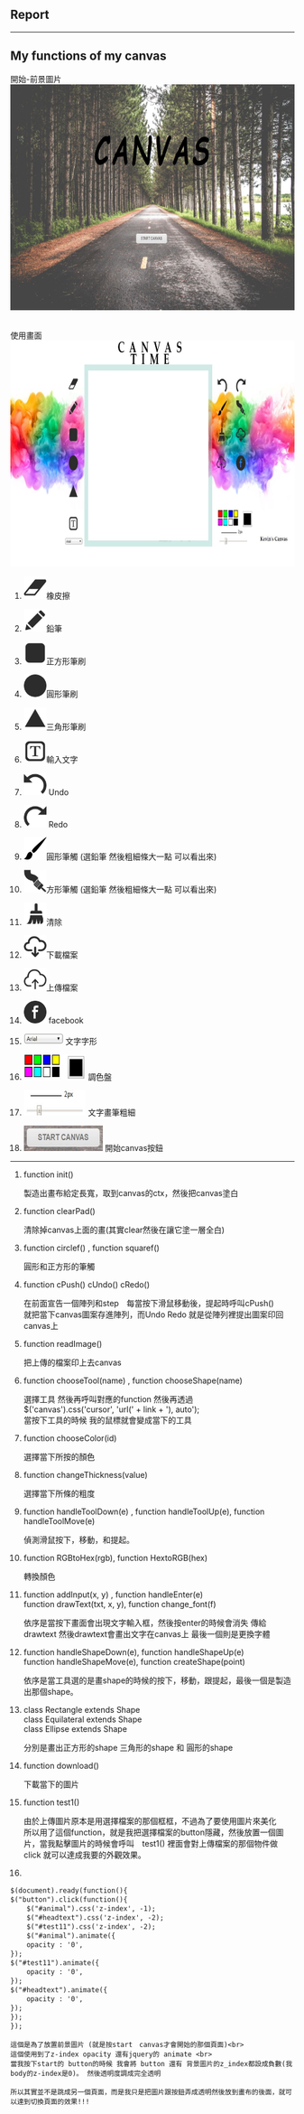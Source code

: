 ## Report 
---
## My functions of my canvas<br>

開始-前景圖片<br>
<img src="start.JPG" width="600px" height="400px"></img><br>
<br>

使用畫面<br>
<img src="canvas.JPG" width="600px" height="400px"></img><br>


1. <img src="assets/img/tools/eraser1.png" width="40px" height="40px"></img>橡皮擦<br>

2. <img src="assets/img/tools/pencil1.png" width="40px" height="40px"></img>鉛筆<br>

3. <img src="assets/img/shapes/rectangle1.png" width="40px" height="40px"></img>正方形筆刷<br>

4. <img src="assets/img/shapes/ellipse1.png" width="40px" height="40px"></img>圓形筆刷<br>

5. <img src="assets/img/shapes/equilateral1.png" width="40px" height="40px"></img>三角形筆刷<br>

6. <img src="text.png" width="40px" height="40px"></img>輸入文字<br>

7. <img src="undo.png" width="40px" height="40px"></img> Undo<br>

8. <img src="redo.png" width="40px" height="40px"></img> Redo<br>

9. <img src="circle_brush.png" width="40px" height="40px"></img>圓形筆觸 (選鉛筆 然後粗細條大一點 可以看出來)<br>

10. <img src="flat_brush.png" width="40px" height="40px"></img>方形筆觸 (選鉛筆 然後粗細條大一點 可以看出來)<br>

11. <img src="clear.png" width="40px" height="40px"></img>清除<br>

12. <img src="download.png" width="40px" height="40px"></img>下載檔案

13. <img src="upload.png" width="40px" height="40px"></img>上傳檔案<br>

14. <img src="facebook.png" width="40px" height="40px"></img>    facebook<br>

15. <img src="textpic.JPG" width="70px" height="20px"></img>  文字字形<br>

16. <img src="colorpick.JPG" width="110px" height="45px"></img>  調色盤<br>

17. <img src="range.JPG" width="110px" height="45px"></img>  文字畫筆粗細<br>

18. <img src="startbutton.JPG" width="140px" height="45px"></img>  開始canvas按鈕<br>

------------------------------

1. function init() 

    製造出畫布給定長寬，取到canvas的ctx，然後把canvas塗白

2. function clearPad()

    清除掉canvas上面的畫(其實clear然後在讓它塗一層全白)

3. function circlef() , function squaref()

    圓形和正方形的筆觸

4. function cPush() cUndo() cRedo()

    在前面宣告一個陣列和step　每當按下滑鼠移動後，提起時呼叫cPush()<br>
    就把當下canvas圖案存進陣列，而Undo Redo 就是從陣列裡提出圖案印回canvas上

5. function readImage()

    把上傳的檔案印上去canvas

6. function chooseTool(name) , function chooseShape(name)

    選擇工具 然後再呼叫對應的function
    然後再透過<br>
     $('canvas').css('cursor', 'url(' + link + '), auto');<br>
    當按下工具的時候 我的鼠標就會變成當下的工具

7. function chooseColor(id)

    選擇當下所按的顏色

8. function changeThickness(value)

    選擇當下所條的粗度

9. function handleToolDown(e) , function handleToolUp(e),  function handleToolMove(e)

    偵測滑鼠按下，移動，和提起。

10. function RGBtoHex(rgb), function HextoRGB(hex)

    轉換顏色

11. function addInput(x, y) ,  function handleEnter(e) <br> function drawText(txt, x, y), function change_font(f)

    依序是當按下畫面會出現文字輸入框，然後按enter的時候會消失 傳給drawtext 然後drawtext會畫出文字在canvas上 最後一個則是更換字體

12. function handleShapeDown(e),  function handleShapeUp(e)<br>  function handleShapeMove(e), function createShape(point)

    依序是當工具選的是畫shape的時候的按下，移動，跟提起，最後一個是製造出那個shape。

13. class Rectangle extends Shape<br>class Equilateral extends Shape<br>class Ellipse extends Shape

    分別是畫出正方形的shape 三角形的shape 和 圓形的shape

14. function download()

    下載當下的圖片

15. function test1()

    由於上傳圖片原本是用選擇檔案的那個框框，不過為了要使用圖片來美化<br>
    所以用了這個function，就是我把選擇檔案的button隱藏，然後放置一個圖片，當我點擊圖片的時候會呼叫　test1() 裡面會對上傳檔案的那個物件做click 就可以達成我要的外觀效果。

16.  

    $(document).ready(function(){
    $("button").click(function(){
        $("#animal").css('z-index', -1);
        $("#headtext").css('z-index', -2);
        $("#test11").css('z-index', -2);
        $("#animal").animate({
        opacity : '0',
    });
    $("#test11").animate({
        opacity : '0',
    });
    $("#headtext").animate({
        opacity : '0',
    });
    });
    });

    這個是為了放置前景圖片 (就是按start　canvas才會開始的那個頁面)<br>
    這個使用到了z-index opacity 還有jquery的 animate <br>
    當我按下start的 button的時候 我會將 button 還有 背景圖片的z_index都設成負數(我body的z-index是0)。 然後透明度調成完全透明

    所以其實並不是跳成另一個頁面，而是我只是把圖片跟按鈕弄成透明然後放到畫布的後面，就可以達到切換頁面的效果!!!







